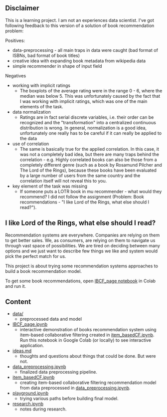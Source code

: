 ## Disclaimer

This is a learning project. I am not an experiences data scientist. I've got following feedback to this version of a solution of book recommendation problem:

Positives:
- data-preprocessing - all main traps in data were caught (bad format of ISBNs, bad format of book titles)
- creative idea with expanding book metadata from wikipedia data
- simple recommender in shape of input field

Negatives
- working with implicit ratings
  - The boxplots of the average rating were in the range 0 - 6, where the median was below 5. This was unfortunately caused by the fact that I was working with implicit ratings, which was one of the main elements of the task.
- data normalization
  - Ratings are in fact serial discrete variables, i.e. their order can be recognized and the "transformation" into a centralized continuous distribution is wrong. In general, normalization is a good idea, unfortunately one really has to be careful if it can really be applied to the data
- use of correlation
  - The same is basically true for the applied correlation. In this case, it was not a completely bad idea, but there are many traps behind the correlation - e.g. Highly correlated books can also be those from a completely different genre (such as a book by Rosamund Pilcher and The Lord of the Rings), because these books have been evaluated by a large number of users from the same country and the correlation itself will not reveal this to you.
- key element of the task was missing
  - If someone puts a LOTR book in mu recommender - what would they recommend? I did not follow the assignment  (Problem: Book recommendations - "I like Lord of the Rings, what else should I read?").

## I like Lord of the Rings, what else should I read?

Recommendation systems are everywhere. Companies are relying on them to get better sales. We, as consumers, are relying on them to navigate us through vast space of possibilities. We are tired on deciding between many options and we just want to describe few things we like and system would pick the perfect match for us.

This project is about trying some recommendation systems approaches to build a book recommendation model.

To get some book recommendations, open [IBCF_page notebook](https://github.com/katarinagresova/MLprojects/blob/main/BookRecommendations/IBCF_page.ipynb) in Colab and run it.

## Content

- [data/](data)
  - preprocessed data and model
- [IBCF_page.ipynb](IBCF_page.ipynb) 
  - interactive demonstration of books recommendation system using item-based collaborative filtering created in [item_basedCF.ipynb](item_basedCF.ipynb). Run this notebook in Google Colab (or locally) to see interactive application.
- [ideas.md](ideas.md)
  - thoughts and questions about things that could be done. But were not.
- [data_preprocessing.ipynb](data_preprocessing.ipynb) 
  - finalized data preprocessing pipeline.
- [item_basedCF.ipynb](item_basedCF.ipynb) 
  - creating item-based collaborative filtering recommendation model from data preprocessed in [data_preprocessing.ipynb](data_preprocessing.ipynb).
- [playground.ipynb](playground.ipynb) 
  - trying various paths before building final model.
- [research.ipynb](research.ipynb) 
  - notes during research.
